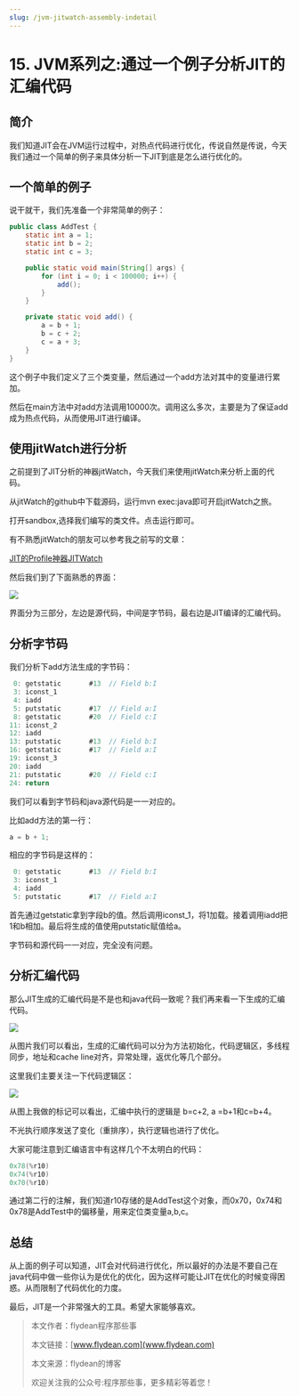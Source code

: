 ```yaml
---
slug: /jvm-jitwatch-assembly-indetail
---
```


# 15. JVM系列之:通过一个例子分析JIT的汇编代码

## 简介

我们知道JIT会在JVM运行过程中，对热点代码进行优化，传说自然是传说，今天我们通过一个简单的例子来具体分析一下JIT到底是怎么进行优化的。

## 一个简单的例子 

说干就干，我们先准备一个非常简单的例子：

~~~java
public class AddTest {
    static int a = 1;
    static int b = 2;
    static int c = 3;

    public static void main(String[] args) {
        for (int i = 0; i < 100000; i++) {
            add();
        }
    }

    private static void add() {
        a = b + 1;
        b = c + 2;
        c = a + 3;
    }
}
~~~

这个例子中我们定义了三个类变量，然后通过一个add方法对其中的变量进行累加。

然后在main方法中对add方法调用10000次。调用这么多次，主要是为了保证add成为热点代码，从而使用JIT进行编译。

## 使用jitWatch进行分析

之前提到了JIT分析的神器jitWatch，今天我们来使用jitWatch来分析上面的代码。

从jitWatch的github中下载源码，运行mvn exec:java即可开启jitWatch之旅。

打开sandbox,选择我们编写的类文件。点击运行即可。

有不熟悉jitWatch的朋友可以参考我之前写的文章：

[JIT的Profile神器JITWatch](http://www.flydean.com/jvm-jit-jitwatch/)

然后我们到了下面熟悉的界面：

![](https://img-blog.csdnimg.cn/20200626093933588.png?x-oss-process=image/watermark,type_ZmFuZ3poZW5naGVpdGk,shadow_0,text_aHR0cDovL3d3dy5mbHlkZWFuLmNvbQ==,size_35,color_8F8F8F,t_70)

界面分为三部分，左边是源代码，中间是字节码，最右边是JIT编译的汇编代码。

## 分析字节码

我们分析下add方法生成的字节码：

~~~java
 0: getstatic       #13  // Field b:I
 3: iconst_1        
 4: iadd            
 5: putstatic       #17  // Field a:I
 8: getstatic       #20  // Field c:I
11: iconst_2        
12: iadd            
13: putstatic       #13  // Field b:I
16: getstatic       #17  // Field a:I
19: iconst_3        
20: iadd            
21: putstatic       #20  // Field c:I
24: return          
~~~

我们可以看到字节码和java源代码是一一对应的。

比如add方法的第一行：

~~~java
a = b + 1;
~~~

相应的字节码是这样的：

~~~java
 0: getstatic       #13  // Field b:I
 3: iconst_1        
 4: iadd            
 5: putstatic       #17  // Field a:I
~~~

首先通过getstatic拿到字段b的值。然后调用iconst_1，将1加载。接着调用iadd把1和b相加。最后将生成的值使用putstatic赋值给a。

字节码和源代码一一对应，完全没有问题。

## 分析汇编代码

那么JIT生成的汇编代码是不是也和java代码一致呢？我们再来看一下生成的汇编代码。

![](https://img-blog.csdnimg.cn/202006261003442.png?x-oss-process=image/watermark,type_ZmFuZ3poZW5naGVpdGk,shadow_0,text_aHR0cDovL3d3dy5mbHlkZWFuLmNvbQ==,size_35,color_8F8F8F,t_70)

从图片我们可以看出，生成的汇编代码可以分为方法初始化，代码逻辑区，多线程同步，地址和cache line对齐，异常处理，返优化等几个部分。

这里我们主要关注一下代码逻辑区：

![](https://img-blog.csdnimg.cn/20200626102546144.png?x-oss-process=image/watermark,type_ZmFuZ3poZW5naGVpdGk,shadow_0,text_aHR0cDovL3d3dy5mbHlkZWFuLmNvbQ==,size_35,color_8F8F8F,t_70)

从图上我做的标记可以看出，汇编中执行的逻辑是
b=c+2, a =b+1和c=b+4。

不光执行顺序发送了变化（重排序），执行逻辑也进行了优化。

大家可能注意到汇编语言中有这样几个不太明白的代码：

~~~java
0x78(%r10)
0x74(%r10)
0x70(%r10)
~~~

通过第二行的注解，我们知道r10存储的是AddTest这个对象，而0x70，0x74和0x78是AddTest中的偏移量，用来定位类变量a,b,c。

## 总结

从上面的例子可以知道，JIT会对代码进行优化，所以最好的办法是不要自己在java代码中做一些你认为是优化的优化，因为这样可能让JIT在优化的时候变得困惑。从而限制了代码优化的力度。

最后，JIT是一个非常强大的工具。希望大家能够喜欢。

> 本文作者：flydean程序那些事
> 
> 本文链接：[www.flydean.com](www.flydean.com)
> 
> 本文来源：flydean的博客
> 
> 欢迎关注我的公众号:程序那些事，更多精彩等着您！



